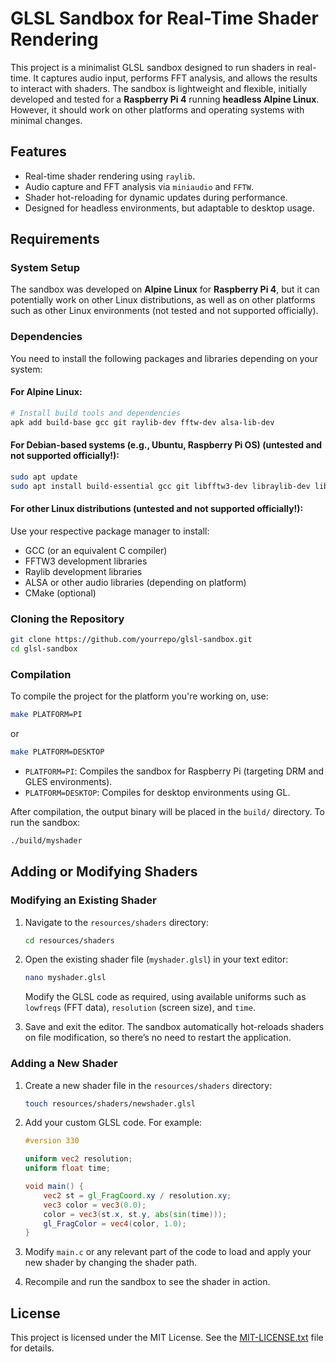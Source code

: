 # GLSL Sandbox for Real-Time Shader Rendering

This project is a minimalist GLSL sandbox designed to run shaders in real-time. It captures audio input, performs FFT analysis, and allows the results to interact with shaders. The sandbox is lightweight and flexible, initially developed and tested for a **Raspberry Pi 4** running **headless Alpine Linux**. However, it should work on other platforms and operating systems with minimal changes.

## Features
- Real-time shader rendering using `raylib`.
- Audio capture and FFT analysis via `miniaudio` and `FFTW`.
- Shader hot-reloading for dynamic updates during performance.
- Designed for headless environments, but adaptable to desktop usage.

## Requirements

### System Setup
The sandbox was developed on **Alpine Linux** for **Raspberry Pi 4**, but it can potentially work on other Linux distributions, as well as on other platforms such as other Linux environments (not tested and not supported officially).

### Dependencies
You need to install the following packages and libraries depending on your system:

#### For Alpine Linux:
```sh
# Install build tools and dependencies
apk add build-base gcc git raylib-dev fftw-dev alsa-lib-dev
```

#### For Debian-based systems (e.g., Ubuntu, Raspberry Pi OS) (untested and not supported officially!):
```sh
sudo apt update
sudo apt install build-essential gcc git libfftw3-dev libraylib-dev libasound2-dev
```

#### For other Linux distributions (untested and not supported officially!):
Use your respective package manager to install:
- GCC (or an equivalent C compiler)
- FFTW3 development libraries
- Raylib development libraries
- ALSA or other audio libraries (depending on platform)
- CMake (optional)

### Cloning the Repository
```sh
git clone https://github.com/yourrepo/glsl-sandbox.git
cd glsl-sandbox
```

### Compilation
To compile the project for the platform you're working on, use:
```sh
make PLATFORM=PI
```
or
```sh
make PLATFORM=DESKTOP
```

- `PLATFORM=PI`: Compiles the sandbox for Raspberry Pi (targeting DRM and GLES environments).
- `PLATFORM=DESKTOP`: Compiles for desktop environments using GL.

After compilation, the output binary will be placed in the `build/` directory. To run the sandbox:
```sh
./build/myshader
```

## Adding or Modifying Shaders

### Modifying an Existing Shader
1. Navigate to the `resources/shaders` directory:
   ```sh
   cd resources/shaders
   ```
2. Open the existing shader file (`myshader.glsl`) in your text editor:
   ```sh
   nano myshader.glsl
   ```
   Modify the GLSL code as required, using available uniforms such as `lowfreqs` (FFT data), `resolution` (screen size), and `time`.

3. Save and exit the editor. The sandbox automatically hot-reloads shaders on file modification, so there’s no need to restart the application.

### Adding a New Shader
1. Create a new shader file in the `resources/shaders` directory:
   ```sh
   touch resources/shaders/newshader.glsl
   ```
2. Add your custom GLSL code. For example:
   ```glsl
   #version 330

   uniform vec2 resolution;
   uniform float time;

   void main() {
       vec2 st = gl_FragCoord.xy / resolution.xy;
       vec3 color = vec3(0.0);
       color = vec3(st.x, st.y, abs(sin(time)));
       gl_FragColor = vec4(color, 1.0);
   }
   ```
3. Modify `main.c` or any relevant part of the code to load and apply your new shader by changing the shader path.

4. Recompile and run the sandbox to see the shader in action.

## License
This project is licensed under the MIT License. See the [MIT-LICENSE.txt](./MIT-LICENSE.txt) file for details.
